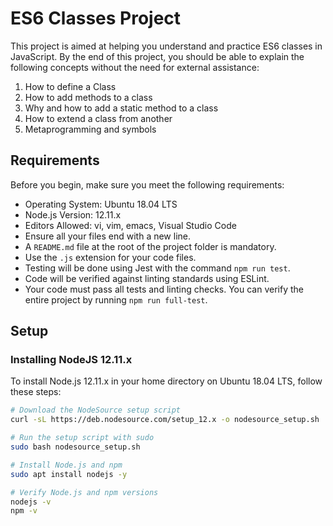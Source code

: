 # ES6 Classes Project

This project is aimed at helping you understand and practice ES6 classes in JavaScript. By the end of this project, you should be able to explain the following concepts without the need for external assistance:

1. How to define a Class
2. How to add methods to a class
3. Why and how to add a static method to a class
4. How to extend a class from another
5. Metaprogramming and symbols

## Requirements

Before you begin, make sure you meet the following requirements:

- Operating System: Ubuntu 18.04 LTS
- Node.js Version: 12.11.x
- Editors Allowed: vi, vim, emacs, Visual Studio Code
- Ensure all your files end with a new line.
- A `README.md` file at the root of the project folder is mandatory.
- Use the `.js` extension for your code files.
- Testing will be done using Jest with the command `npm run test`.
- Code will be verified against linting standards using ESLint.
- Your code must pass all tests and linting checks. You can verify the entire project by running `npm run full-test`.

## Setup

### Installing NodeJS 12.11.x

To install Node.js 12.11.x in your home directory on Ubuntu 18.04 LTS, follow these steps:

```bash
# Download the NodeSource setup script
curl -sL https://deb.nodesource.com/setup_12.x -o nodesource_setup.sh

# Run the setup script with sudo
sudo bash nodesource_setup.sh

# Install Node.js and npm
sudo apt install nodejs -y

# Verify Node.js and npm versions
nodejs -v
npm -v

